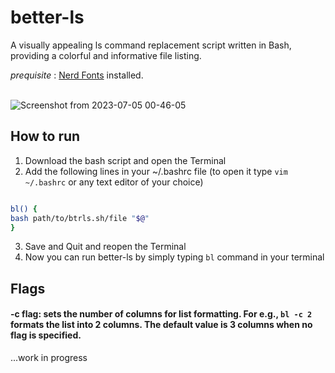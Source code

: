 # better-ls
A visually appealing ls command replacement script written in Bash, providing a colorful and informative file listing.

*prequisite* : [Nerd Fonts](https://www.nerdfonts.com)
installed.
<br>
<br>

![Screenshot from 2023-07-05 00-46-05](https://github.com/Priyanshu-1012/better-ls/assets/39450902/5c7ad7be-47e2-4062-8406-eb80c6294192)

## How to run
1. Download the bash script and open the Terminal
2. Add the following lines in your ~/.bashrc file (to open it type ```vim ~/.bashrc``` or any text editor of your choice)
```bash

bl() {
bash path/to/btrls.sh/file "$@"
}

```
3. Save and Quit and reopen the Terminal
4. Now you can run better-ls by simply typing ```bl``` command in your terminal

## Flags
#### -c flag: sets the number of columns for list formatting. For e.g., ```bl -c 2``` formats the list into 2 columns. The default value is 3 columns when no flag is specified.

...work in progress
